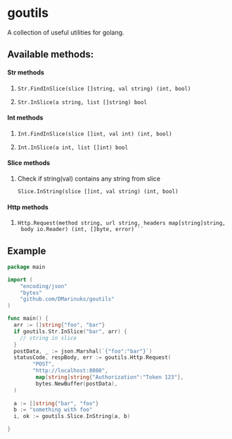 # goutils
A collection of useful utilities for golang. 

## Available methods:
#### Str methods
1. ```golang
   Str.FindInSlice(slice []string, val string) (int, bool)
2. ```golang
   Str.InSlice(a string, list []string) bool
   
#### Int methods
1. ```golang
   Int.FindInSlice(slice []int, val int) (int, bool)
2. ```golang
   Int.InSlice(a int, list []int) bool
   
#### Slice methods
1.  Check if string(val) contains any string from slice
    ```golang
    Slice.InString(slice []int, val string) (int, bool)
    ```
   
#### Http methods
1. ```golang
   Http.Request(method string, url string, headers map[string]string,
    body io.Reader) (int, []byte, error)```

## Example

```go
package main

import (   
    "encoding/json"
    "bytes"
    "github.com/DMarinuks/goutils"
)

func main() {
  arr := []string{"foo", "bar"}
  if goutils.Str.InSlice("bar", arr) {
    // string in slice
  }
  postData, _ := json.Marshal(`{"foo":"bar"}`)
  statusCode, respBody, err := goutils.Http.Request(
        "POST", 
        "http://localhost:8080",
         map[string]string{"Authorization":"Token 123"},
         bytes.NewBuffer(postData),
  )
  
  a := []string{"bar", "foo"}
  b := "something with foo"
  i, ok := goutils.Slice.InString(a, b)

}
```
